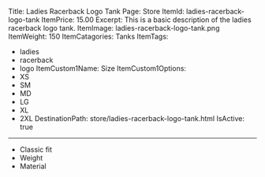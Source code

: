 Title: Ladies Racerback Logo Tank
Page: Store
ItemId: ladies-racerback-logo-tank
ItemPrice: 15.00
Excerpt: This is a basic description of the ladies racerback logo tank.
ItemImage: ladies-racerback-logo-tank.png
ItemWeight: 150
ItemCatagories: Tanks
ItemTags:
- ladies
- racerback
- logo
ItemCustom1Name: Size
ItemCustom1Options:
- XS
- SM
- MD
- LG
- XL
- 2XL
DestinationPath: store/ladies-racerback-logo-tank.html
IsActive: true
---

<?#= Excerpt /?>

* Classic fit
* Weight
* Material